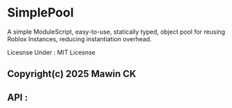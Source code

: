 # SimplePool
A simple ModuleScript, easy-to-use, statically typed, object pool for reusing Roblox Instances, reducing instantiation overhead.

Licesnse Under : MIT Licesnse

Copyright(c) 2025 Mawin CK
---
## API :
